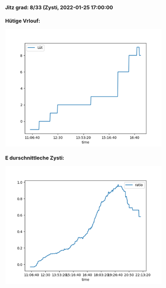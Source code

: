 ### Jitz grad: 8/33 (Zysti, 2022-01-25 17:00:00

### Hütige Vrlouf:
![Graph](Today.png)

### E durschnittleche Zysti:
![Graph](Zysti.png)